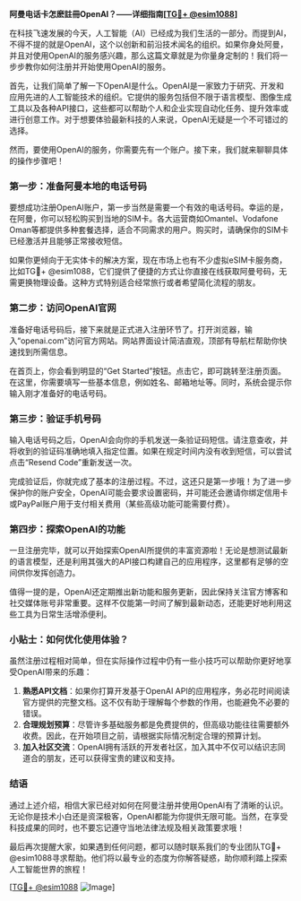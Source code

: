 **阿曼电话卡怎麽註冊OpenAI？——详细指南[[TG💪+ @esim1088](https://t.me/s/esim1088)]**

在科技飞速发展的今天，人工智能（AI）已经成为我们生活的一部分。而提到AI，不得不提的就是OpenAI，这个以创新和前沿技术闻名的组织。如果你身处阿曼，并且对使用OpenAI的服务感兴趣，那么这篇文章就是为你量身定制的！我们将一步步教你如何注册并开始使用OpenAI的服务。

首先，让我们简单了解一下OpenAI是什么。OpenAI是一家致力于研究、开发和应用先进的人工智能技术的组织。它提供的服务包括但不限于语言模型、图像生成工具以及各种API接口，这些都可以帮助个人和企业实现自动化任务、提升效率或进行创意工作。对于想要体验最新科技的人来说，OpenAI无疑是一个不可错过的选择。

然而，要使用OpenAI的服务，你需要先有一个账户。接下来，我们就来聊聊具体的操作步骤吧！

### 第一步：准备阿曼本地的电话号码

要想成功注册OpenAI账户，第一步当然是需要一个有效的电话号码。幸运的是，在阿曼，你可以轻松购买到当地的SIM卡。各大运营商如Omantel、Vodafone Oman等都提供多种套餐选择，适合不同需求的用户。购买时，请确保你的SIM卡已经激活并且能够正常接收短信。

如果你更倾向于无实体卡的解决方案，现在市场上也有不少虚拟eSIM卡服务商，比如TG💪+ @esim1088，它们提供了便捷的方式让你直接在线获取阿曼号码，无需更换物理设备。这种方式特别适合经常旅行或者希望简化流程的朋友。

### 第二步：访问OpenAI官网

准备好电话号码后，接下来就是正式进入注册环节了。打开浏览器，输入“openai.com”访问官方网站。网站界面设计简洁直观，顶部有导航栏帮助你快速找到所需信息。

在首页上，你会看到明显的“Get Started”按钮。点击它，即可跳转至注册页面。在这里，你需要填写一些基本信息，例如姓名、邮箱地址等。同时，系统会提示你输入刚才准备好的电话号码。

### 第三步：验证手机号码

输入电话号码之后，OpenAI会向你的手机发送一条验证码短信。请注意查收，并将收到的验证码准确地填入指定位置。如果在规定时间内没有收到短信，可以尝试点击“Resend Code”重新发送一次。

完成验证后，你就完成了基本的注册过程。不过，这还只是第一步哦！为了进一步保护你的账户安全，OpenAI可能会要求设置密码，并可能还会邀请你绑定信用卡或PayPal账户用于支付相关费用（某些高级功能可能需要付费）。

### 第四步：探索OpenAI的功能

一旦注册完毕，就可以开始探索OpenAI所提供的丰富资源啦！无论是想测试最新的语言模型，还是利用其强大的API接口构建自己的应用程序，这里都有足够的空间供你发挥创造力。

值得一提的是，OpenAI还定期推出新功能和服务更新，因此保持关注官方博客和社交媒体账号非常重要。这样不仅能第一时间了解到最新动态，还能更好地利用这些工具为日常生活增添便利。

### 小贴士：如何优化使用体验？

虽然注册过程相对简单，但在实际操作过程中仍有一些小技巧可以帮助你更好地享受OpenAI带来的乐趣：

1. **熟悉API文档**：如果你打算开发基于OpenAI API的应用程序，务必花时间阅读官方提供的完整文档。这不仅有助于理解每个参数的作用，也能避免不必要的错误。
2. **合理规划预算**：尽管许多基础服务都是免费提供的，但高级功能往往需要额外收费。因此，在开始项目之前，请根据实际情况制定合理的预算计划。
3. **加入社区交流**：OpenAI拥有活跃的开发者社区，加入其中不仅可以结识志同道合的朋友，还可以获得宝贵的建议和支持。

### 结语

通过上述介绍，相信大家已经对如何在阿曼注册并使用OpenAI有了清晰的认识。无论你是技术小白还是资深极客，OpenAI都能为你提供无限可能。当然，在享受科技成果的同时，也不要忘记遵守当地法律法规及相关政策要求哦！

最后再次提醒大家，如果遇到任何问题，都可以随时联系我们的专业团队TG💪+ @esim1088寻求帮助。他们将以最专业的态度为你解答疑惑，助你顺利踏上探索人工智能世界的旅程！

[[TG💪+ @esim1088](https://t.me/s/esim1088) ![Image](https://i.postimg.cc/4NQfJmqS/Snipaste-2025-05-13-00-14-12.png)]